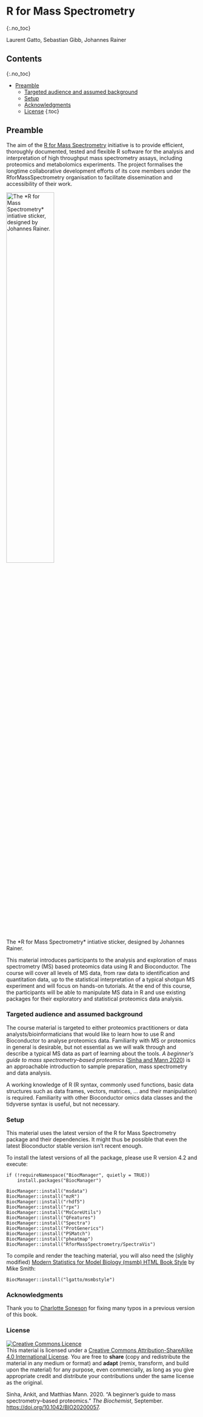 # R for Mass Spectrometry
{:.no_toc}

<p class="author-name">Laurent Gatto, Sebastian Gibb, Johannes Rainer</p>

## Contents
{:.no_toc}

-   [Preamble](#preamble)
    -   [Targeted audience and assumed
        background](#targeted-audience-and-assumed-background)
    -   [Setup](#setup)
    -   [Acknowledgments](#acknowledgments)
    -   [License](#license)
{:toc}

## Preamble

The aim of the [R for Mass
Spectrometry](https://www.rformassspectrometry.org/) initiative is to
provide efficient, thoroughly documented, tested and flexible R software
for the analysis and interpretation of high throughput mass spectrometry
assays, including proteomics and metabolomics experiments. The project
formalises the longtime collaborative development efforts of its core
members under the RforMassSpectrometry organisation to facilitate
dissemination and accessibility of their work.

<img src="https://github.com/rformassspectrometry/stickers/raw/master/sticker/RforMassSpectrometry.png" alt="The *R for Mass Spectrometry* intiative sticker, designed by Johannes Rainer." width="50%" />
<p class="caption">The *R for Mass Spectrometry* intiative sticker,
designed by Johannes Rainer.</p>

This material introduces participants to the analysis and exploration of
mass spectrometry (MS) based proteomics data using R and Bioconductor.
The course will cover all levels of MS data, from raw data to
identification and quantitation data, up to the statistical
interpretation of a typical shotgun MS experiment and will focus on
hands-on tutorials. At the end of this course, the participants will be
able to manipulate MS data in R and use existing packages for their
exploratory and statistical proteomics data analysis.

### Targeted audience and assumed background

The course material is targeted to either proteomics practitioners or
data analysts/bioinformaticians that would like to learn how to use R
and Bioconductor to analyse proteomics data. Familiarity with MS or
proteomics in general is desirable, but not essential as we will walk
through and describe a typical MS data as part of learning about the
tools. *A beginner’s guide to mass spectrometry–based proteomics*
([Sinha and Mann 2020](#ref-Sinha:2020)) is an approachable introduction
to sample preparation, mass spectrometry and data analysis.

A working knowledge of R (R syntax, commonly used functions, basic data
structures such as data frames, vectors, matrices, … and their
manipulation) is required. Familiarity with other Bioconductor omics
data classes and the tidyverse syntax is useful, but not necessary.

### Setup

This material uses the latest version of the R for Mass Spectrometry
package and their dependencies. It might thus be possible that even the
latest Bioconductor stable version isn’t recent enough.

To install the latest versions of all the package, please use R version
4.2 and execute:

    if (!requireNamespace("BiocManager", quietly = TRUE))
        install.packages("BiocManager")

    BiocManager::install("msdata")
    BiocManager::install("mzR")
    BiocManager::install("rhdf5")
    BiocManager::install("rpx")
    BiocManager::install("MsCoreUtils")
    BiocManager::install("QFeatures")
    BiocManager::install("Spectra")
    BiocManager::install("ProtGenerics")
    BiocManager::install("PSMatch")
    BiocManager::install("pheatmap")
    BiocManager::install("RforMassSpectrometry/SpectraVis")

To compile and render the teaching material, you will also need the
(slighly modified) [Modern Statistics for Model Biology (msmb) HTML Book
Style](https://www-huber.embl.de/users/msmith/msmbstyle/) by Mike Smith:

    BiocManager::install("lgatto/msmbstyle")

### Acknowledgments

Thank you to [Charlotte Soneson](https://github.com/csoneson) for fixing
many typos in a previous version of this book.

### License

<a rel="license"
href="http://creativecommons.org/licenses/by-sa/4.0/"><img
alt="Creative Commons Licence" style="border-width:0"
src="https://i.creativecommons.org/l/by-sa/4.0/88x31.png" /></a><br
/>This material is licensed under a <a rel="license"
href="http://creativecommons.org/licenses/by-sa/4.0/">Creative Commons
Attribution-ShareAlike 4.0 International License</a>. You are free to
**share** (copy and redistribute the material in any medium or format)
and **adapt** (remix, transform, and build upon the material) for any
purpose, even commercially, as long as you give appropriate credit and
distribute your contributions under the same license as the original.

Sinha, Ankit, and Matthias Mann. 2020. “<span class="nocase">A
beginner’s guide to mass spectrometry–based proteomics</span>.” *The
Biochemist*, September. <https://doi.org/10.1042/BIO20200057>.
